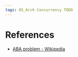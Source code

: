 ```yaml
---
tags: OS_Arch Concurrency TODO
---
```


# References

- [ABA problem - Wikipedia](https://en.wikipedia.org/wiki/ABA_problem)

